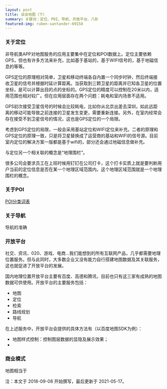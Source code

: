 ```yaml
---
layout: post
title: 谈谈地图（下）
summary: 关键词：定位、POI、导航、开放平台、八卦
featured-img: ruben-santander-69158
---
```

### 关于定位

非导航类APP对地图服务的应用主要集中在定位和POI数据上。定位主要依赖GPS，但也有许多方法来补充，比如基于基站的，基于WIFI信号的，基于地磁信息的等等。

GPS定位的原理相对简单，卫星和移动终端各自内置一个同步时钟，然后终端接收卫星的信号并根据时延计算距离。当获取到三颗卫星的距离并已知各卫星的位置坐标，是可以计算出目的点的坐标的。GPS定位的精度可以控制在20米以内，适用范围也相对较广。但在应用层面存在两个问题：耗电和室内场景不适用。

GPS初次接受卫星信号的时候会比较耗电，比如你从北京出差去深圳，如此远距离的移动可能导致之前连接的卫星发生变更，需要重新连接。另外，在室内经常会存在接受不到卫星信号的情况，这也是GPS定位的一个局限。

考虑到GPS定位的局限，一般会采用基站定位和WIFI定位来补充。二者的原理和GPS定位的原理一致，只是将卫星替换成了运营商的基站和WIFI的信号源。目前室内定位的解决方案一版都是基于wifi的，部分还会通过地磁信息做补充。

与定位另一个相关联的概念是“地理围栏”。

很多公司会要求员工在上班时候用钉钉在公司打卡，这个打卡实质上就是要判断用户当前的定位信息是否在某一个地理区域范围内。这个地理区域范围就是一个地理围栏的概念。


### 关于POI

[POI分类词表](https://lbs.qq.com/service/webService/webServiceGuide/webServiceAppendix)



### 关于导航

导航的准确


### 开放平台

社交、资讯、020、游戏、电商...我们能想到的所有互联网产品，几乎都需要地理位置服务。但与此同时，大多数企业又没有能力自行搭建地图数据及其关联服务，这也就促进了开放平台的发展。

国内地理位置开放平台主要有百度、高德和腾讯，目前也只有这三家有成熟的地图数据可供使用。开放平台的主要服务包括：
* 地图
* 定位
* 检索
* 路线规划
* 导航

在上述服务中，开放平台会提供的具体方法有（以百度地图SDK为例）：
* 地图样式控制：控制图层数据的显隐及展示效果；
* 



### 商业模式

地图相当于



注：本文于 2018-09-08 开始撰写，最后更新于 2021-05-17。

